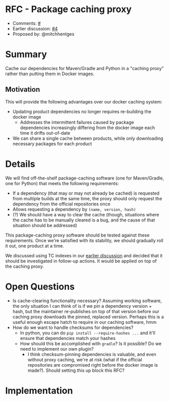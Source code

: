 # RFC <number> - Package caching proxy
* Comments: [#<number>](https://api.github.com/repos/mozilla-releng/releng-rfcs/issues/<number>)
* Earlier discussion: [#4](https://github.com/mozilla-releng/releng-rfcs/issues/4)
* Proposed by: @mitchhentges

# Summary

Cache our dependencies for Maven/Gradle and Python in a "caching proxy" rather than putting them in Docker images.

## Motivation

This will provide the following advantages over our docker caching system:

* Updating product dependencies no longer requires re-building the docker image
    * Addresses the intermittent failures caused by package dependencies increasingly differing from the docker image each time it drifts out-of-date
* We can share a single cache between products, while only downloading necessary packages for each product

# Details

We will find off-the-shelf package-caching software (one for Maven/Gradle, one for Python) that meets the following requirements:

* If a dependency (that may or may not already be cached) is requested from multiple builds at the same time, the proxy should only request the dependency from the official repositories once
* Allows requesting a dependency by `(name, version, hash)` 
* (?) We should have a way to clear the cache (though, situations where the cache has to be manually cleared is a bug, and the cause of that situation should be addressed)

This package-caching proxy software should be tested against these requirements.
Once we're satisfied with its stability, we should gradually roll it out, one product at a time.

We discussed using TC indexes in our [earlier discussion](https://github.com/mozilla-releng/releng-rfcs/issues/4) and decided that it should be investigated in follow-up actions. It would be applied on top of the  caching proxy.

# Open Questions

* Is cache-clearing functionality necessary? Assuming working software, the only situation I can think of is if we pin a dependency version + hash, but the maintainer re-publishes on top of that version before our caching proxy downloads the pinned, replaced version. Perhaps this is a useful enough escape hatch to require in our caching software, hmm
* How do we want to handle checksums for dependencies?
    * In python, you can do `pip install --require-hashes ...` and it'll ensure that dependencies match your hashes
    * How should this be accomplished with `gradle`? Is it possible? Do we need to implement our own plugin?
        * I think checksum-pinning dependencies is valuable, and even without proxy caching, we're at risk (what if the official repositories are compromised right before the docker image is made?). Should setting this up block this RFC?

# Implementation



